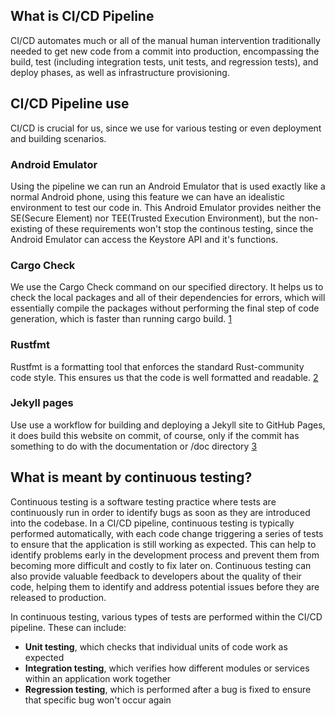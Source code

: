 
## What is CI/CD Pipeline

CI/CD automates much or all of the manual human intervention traditionally needed to get new code from a commit into production, encompassing the build, test (including integration tests, unit tests, and regression tests), and deploy phases, as well as infrastructure provisioning. 

## CI/CD Pipeline use

CI/CD is crucial for us, since we use for various testing or even deployment and building scenarios.

### Android Emulator
Using the pipeline we can run an Android Emulator that is used exactly like a normal Android phone, using this feature we can have an idealistic  environment to test our code in. 
This Android Emulator provides neither the SE(Secure Element) nor TEE(Trusted Execution Environment), but the non-existing of these requirements won't stop the continous testing, since the Android Emulator can access the Keystore API and it's functions.
### Cargo Check

We use the Cargo Check command on our specified directory. It helps us to check the local packages and all of their dependencies for errors, which will essentially compile the packages without performing the final step of code generation, which is faster than running cargo build.
[1](https://doc.rust-lang.org/cargo/commands/cargo-check.html)

### Rustfmt

Rustfmt is a formatting tool that enforces the standard Rust-community code style. This ensures us that the code is well formatted and readable.
[2](https://github.com/rust-lang/rustfmt)
### Jekyll pages

Use use a workflow for building and deploying a Jekyll site to GitHub Pages, it does build this website on commit, of course, only if the commit has something to do with the documentation or /doc directory
[3](https://jekyllrb.com/docs/pages/)

## What is meant by continuous testing? [](https://about.gitlab.com/topics/ci-cd/#what-is-meant-by-continuous-testing)

Continuous testing is a software testing practice where tests are continuously run in order to identify bugs as soon as they are introduced into the codebase. In a CI/CD pipeline, continuous testing is typically performed automatically, with each code change triggering a series of tests to ensure that the application is still working as expected. This can help to identify problems early in the development process and prevent them from becoming more difficult and costly to fix later on. Continuous testing can also provide valuable feedback to developers about the quality of their code, helping them to identify and address potential issues before they are released to production.

In continuous testing, various types of tests are performed within the CI/CD pipeline. These can include:

- **Unit testing**, which checks that individual units of code work as expected
- **Integration testing**, which verifies how different modules or services within an application work together
- **Regression testing**, which is performed after a bug is fixed to ensure that specific bug won't occur again
